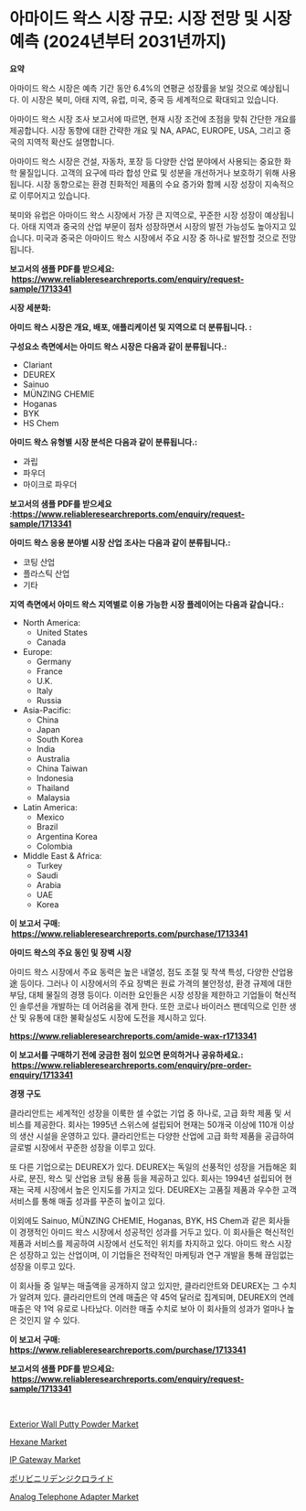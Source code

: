 <p><h1>아마이드 왁스 시장 규모: 시장 전망 및 시장 예측 (2024년부터 2031년까지)</h1></p><p><strong>요약</strong></p>
<p><p>아마이드 왁스 시장은 예측 기간 동안 6.4%의 연평균 성장률을 보일 것으로 예상됩니다. 이 시장은 북미, 아태 지역, 유럽, 미국, 중국 등 세계적으로 확대되고 있습니다.</p><p>아마이드 왁스 시장 조사 보고서에 따르면, 현재 시장 조건에 초점을 맞춰 간단한 개요를 제공합니다. 시장 동향에 대한 간략한 개요 및 NA, APAC, EUROPE, USA, 그리고 중국의 지역적 확산도 설명합니다.</p><p>아마이드 왁스 시장은 건설, 자동차, 포장 등 다양한 산업 분야에서 사용되는 중요한 화학 물질입니다. 고객의 요구에 따라 합성 안료 및 성분을 개선하거나 보호하기 위해 사용됩니다. 시장 동향으로는 환경 친화적인 제품의 수요 증가와 함께 시장 성장이 지속적으로 이루어지고 있습니다.</p><p>북미와 유럽은 아마이드 왁스 시장에서 가장 큰 지역으로, 꾸준한 시장 성장이 예상됩니다. 아태 지역과 중국의 산업 부문이 점차 성장하면서 시장의 발전 가능성도 높아지고 있습니다. 미국과 중국은 아마이드 왁스 시장에서 주요 시장 중 하나로 발전할 것으로 전망됩니다.</p></p>
<p><strong>보고서의 샘플 PDF를 받으세요: &nbsp;<a href="https://www.reliableresearchreports.com/enquiry/request-sample/1713341">https://www.reliableresearchreports.com/enquiry/request-sample/1713341</a></strong></p>
<p><strong>시장 세분화:</strong></p>
<p><strong> 아미드 왁스 시장은 개요, 배포, 애플리케이션 및 지역으로 더 분류됩니다. :</strong></p>
<p><strong>구성요소 측면에서는 아미드 왁스 시장은 다음과 같이 분류됩니다.:</strong></p>
<p><ul><li>Clariant</li><li>DEUREX</li><li>Sainuo</li><li>MÜNZING CHEMIE</li><li>Hoganas</li><li>BYK</li><li>HS Chem</li></ul></p>
<p><strong> 아미드 왁스 유형별 시장 분석은 다음과 같이 분류됩니다.:</strong></p>
<p><ul><li>과립</li><li>파우더</li><li>마이크로 파우더</li></ul></p>
<p><strong>보고서의 샘플 PDF를 받으세요 :<a href="https://www.reliableresearchreports.com/enquiry/request-sample/1713341">https://www.reliableresearchreports.com/enquiry/request-sample/1713341</a></strong></p>
<p><strong> 아미드 왁스 응용 분야별 시장 산업 조사는 다음과 같이 분류됩니다.:</strong></p>
<p><ul><li>코팅 산업</li><li>플라스틱 산업</li><li>기타</li></ul></p>
<p><strong>지역 측면에서 아미드 왁스 지역별로 이용 가능한 시장 플레이어는 다음과 같습니다.:</strong></p>
<p><ul>
    <li>
        North America:
        <ul>
            <li>United States</li>
            <li>Canada</li>
        </ul>
    </li>
    <li>
        Europe:
        <ul>
            <li>Germany</li>
            <li>France</li>
            <li>U.K.</li>
            <li>Italy</li>
            <li>Russia</li>
        </ul>
    </li>
    <li>
        Asia-Pacific:
        <ul>
            <li>China</li>
            <li>Japan</li>
            <li>South Korea</li>
            <li>India</li>
            <li>Australia</li>
            <li>China Taiwan</li>
            <li>Indonesia</li>
            <li>Thailand</li>
            <li>Malaysia</li>
        </ul>
    </li>
    <li>
        Latin America:
        <ul>
            <li>Mexico</li>
            <li>Brazil</li>
            <li>Argentina Korea</li>
            <li>Colombia</li>
        </ul>
    </li>
    <li>
        Middle East & Africa:
        <ul>
            <li>Turkey</li>
            <li>Saudi</li>
            <li>Arabia</li>
            <li>UAE</li>
            <li>Korea</li>
        </ul>
    </li>
    </ul></p>
<p><strong>이 보고서 구매: &nbsp;<a href="https://www.reliableresearchreports.com/purchase/1713341">https://www.reliableresearchreports.com/purchase/1713341</a></strong></p>
<p><strong>아미드 왁스의 주요 동인 및 장벽 시장</strong></p>
<p><p>아미드 왁스 시장에서 주요 동력은 높은 내열성, 점도 조절 및 착색 특성, 다양한 산업용途 등이다. 그러나 이 시장에서의 주요 장벽은 원료 가격의 불안정성, 환경 규제에 대한 부담, 대체 물질의 경쟁 등이다. 이러한 요인들은 시장 성장을 제한하고 기업들이 혁신적인 솔루션을 개발하는 데 어려움을 겪게 한다. 또한 코로나 바이러스 팬데믹으로 인한 생산 및 유통에 대한 불확실성도 시장에 도전을 제시하고 있다.</p></p>
<p><strong><a href="https://www.reliableresearchreports.com/amide-wax-r1713341">https://www.reliableresearchreports.com/amide-wax-r1713341</a></strong></p>
<p><strong>이 보고서를 구매하기 전에 궁금한 점이 있으면 문의하거나 공유하세요.: &nbsp;<a href="https://www.reliableresearchreports.com/enquiry/pre-order-enquiry/1713341">https://www.reliableresearchreports.com/enquiry/pre-order-enquiry/1713341</a></strong></p>
<p><strong>경쟁 구도</strong></p>
<p><p>클라리안트는 세계적인 성장을 이룩한 셀 수없는 기업 중 하나로, 고급 화학 제품 및 서비스를 제공한다. 회사는 1995년 스위스에 설립되어 현재는 50개국 이상에 110개 이상의 생산 시설을 운영하고 있다. 클라리안트는 다양한 산업에 고급 화학 제품을 공급하여 글로벌 시장에서 꾸준한 성장을 이루고 있다.</p><p>또 다른 기업으로는 DEUREX가 있다. DEUREX는 독일의 선풍적인 성장을 거듭해온 회사로, 분진, 왁스 및 산업용 코팅 용품 등을 제공하고 있다. 회사는 1994년 설립되어 현재는 국제 시장에서 높은 인지도를 가지고 있다. DEUREX는 고품질 제품과 우수한 고객 서비스를 통해 매출 성과를 꾸준히 높이고 있다.</p><p>이외에도 Sainuo, MÜNZING CHEMIE, Hoganas, BYK, HS Chem과 같은 회사들이 경쟁적인 아미드 왁스 시장에서 성공적인 성과를 거두고 있다. 이 회사들은 혁신적인 제품과 서비스를 제공하여 시장에서 선도적인 위치를 차지하고 있다. 아미드 왁스 시장은 성장하고 있는 산업이며, 이 기업들은 전략적인 마케팅과 연구 개발을 통해 끊임없는 성장을 이루고 있다.</p><p>이 회사들 중 일부는 매출액을 공개하지 않고 있지만, 클라리안트와 DEUREX는 그 수치가 알려져 있다. 클라리안트의 연례 매출은 약 45억 달러로 집계되며, DEUREX의 연례 매출은 약 1억 유로로 나타났다. 이러한 매출 수치로 보아 이 회사들의 성과가 얼마나 높은 것인지 알 수 있다.</p></p>
<p><strong>이 보고서 구매: &nbsp; <a href="https://www.reliableresearchreports.com/purchase/1713341">https://www.reliableresearchreports.com/purchase/1713341</a></strong></p>
<p><strong>보고서의 샘플 PDF를 받으세요: &nbsp;<a href="https://www.reliableresearchreports.com/enquiry/request-sample/1713341">https://www.reliableresearchreports.com/enquiry/request-sample/1713341</a></strong><strong></strong></p>
<p>&nbsp;</p>
<p><p><a href="https://issuu.com/reportprime-2/docs/exterior-wall-putty-powder-market-size-2030.pptx">Exterior Wall Putty Powder Market</a></p><p><a href="https://issuu.com/reportprime-2/docs/hexane-market-size-2030.pptx">Hexane Market</a></p><p><a href="https://github.com/gulaimolin/Market-Research-Report-List-3/blob/main/ip-gateway-market.md">IP Gateway Market</a></p><p><a href="https://github.com/oqxogxyvqe90775/Market-Research-Report-List-1/blob/main/721644520278.md">ポリビニリデンジクロライド</a></p><p><a href="https://github.com/mauripalmi/Market-Research-Report-List-2/blob/main/analog-telephone-adapter-market.md">Analog Telephone Adapter Market</a></p></p>